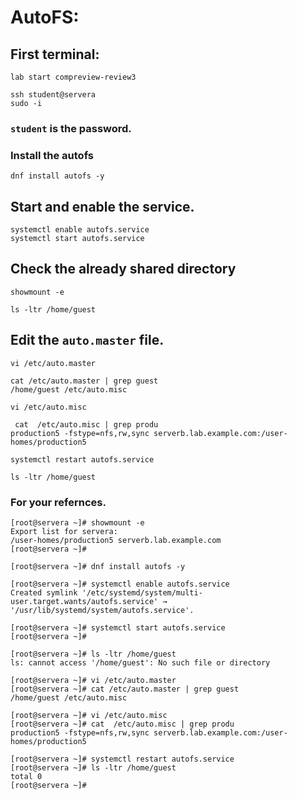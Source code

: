 # AutoFS:

## First terminal:
```
lab start compreview-review3
```
```
ssh student@servera
sudo -i
```
### `student` is the password.

### Install the autofs 
```
dnf install autofs -y
```
## Start and enable the service.
```
systemctl enable autofs.service 
systemctl start autofs.service 
```

## Check the already shared directory
```
showmount -e 
```
```
ls -ltr /home/guest
```
## Edit the `auto.master` file.
```
vi /etc/auto.master
```
```
cat /etc/auto.master | grep guest
/home/guest /etc/auto.misc
```
```
vi /etc/auto.misc
```
```
 cat  /etc/auto.misc | grep produ
production5 -fstype=nfs,rw,sync serverb.lab.example.com:/user-homes/production5
```

```
systemctl restart autofs.service
```
```
ls -ltr /home/guest
```



### For your refernces.

```
[root@servera ~]# showmount -e 
Export list for servera:
/user-homes/production5 serverb.lab.example.com
[root@servera ~]# 

[root@servera ~]# dnf install autofs -y

[root@servera ~]# systemctl enable autofs.service 
Created symlink '/etc/systemd/system/multi-user.target.wants/autofs.service' → '/usr/lib/systemd/system/autofs.service'.

[root@servera ~]# systemctl start autofs.service 
[root@servera ~]# 

[root@servera ~]# ls -ltr /home/guest
ls: cannot access '/home/guest': No such file or directory

[root@servera ~]# vi /etc/auto.master
[root@servera ~]# cat /etc/auto.master | grep guest
/home/guest /etc/auto.misc

[root@servera ~]# vi /etc/auto.misc 
[root@servera ~]# cat  /etc/auto.misc | grep produ
production5 -fstype=nfs,rw,sync serverb.lab.example.com:/user-homes/production5

[root@servera ~]# systemctl restart autofs.service
[root@servera ~]# ls -ltr /home/guest
total 0
[root@servera ~]# 


```
